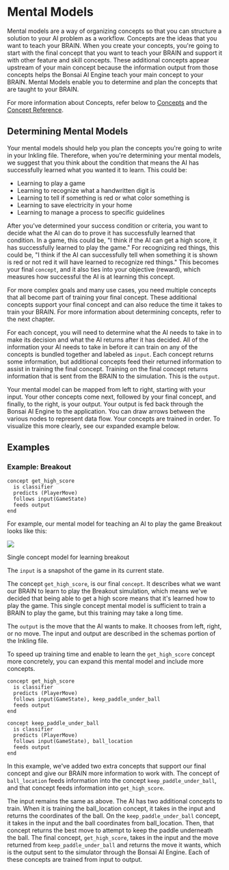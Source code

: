# Mental Models


Mental models are a way of organizing concepts so that you can structure a solution to your AI problem as a workflow. Concepts are the ideas that you want to teach your BRAIN. When you create your concepts, you're going to start with the final concept that you want to teach your BRAIN and support it with other feature and skill concepts. These additional concepts appear upstream of your main concept because the information output from those concepts helps the Bonsai AI Engine teach your main concept to your BRAIN. Mental Models enable you to determine and plan the concepts that are taught to your BRAIN.


For more information about Concepts, refer below to [Concepts][2] and the [Concept Reference][3].

## Determining Mental Models

Your mental models should help you plan the concepts you're going to write in your Inkling file. Therefore, when you're determining your mental models, we suggest that you think about the condition that means the AI has successfully learned what you wanted it to learn. This could be:

* Learning to play a game
* Learning to recognize what a handwritten digit is
* Learning to tell if something is red or what color something is
* Learning to save electricity in your home
* Learning to manage a process to specific guidelines

After you've determined your success condition or criteria, you want to decide what the AI can do to prove it has successfully learned that condition. In a game, this could be, "I think if the AI can get a high score, it has successfully learned to play the game." For recognizing red things, this could be, "I think if the AI can successfully tell when something it is shown is red or not red it will have learned to recognize red things." This becomes your final `concept`, and it also ties into your objective (reward), which measures how successful the AI is at learning this concept.

For more complex goals and many use cases, you need multiple concepts that all become part of training your final concept. These additional concepts support your final concept and can also reduce the time it takes to train your BRAIN. For more information about determining concepts, refer to the next chapter.

For each concept, you will need to determine what the AI needs to take in to make its decision and what the AI returns after it has decided. All of the information your AI needs to take in before it can train on any of the concepts is bundled together and labeled as `input`. Each concept returns some information, but additional concepts feed their returned information to assist in training the final concept. Training on the final concept returns information that is sent from the BRAIN to the simulation. This is the `output`.

Your mental model can be mapped from left to right, starting with your input. Your other concepts come next, followed by your final concept, and finally, to the right, is your output. Your output is fed back through the Bonsai AI Engine to the application. You can draw arrows between the various nodes to represent data flow. Your concepts are trained in order. To visualize this more clearly, see our expanded example below.

## Examples

### Example: Breakout

```inkling
concept get_high_score
  is classifier
  predicts (PlayerMove)
  follows input(GameState)
  feeds output
end
```

For example, our mental model for teaching an AI to play the game Breakout looks like this:

![][1]

Single concept model for learning breakout

The `input` is a snapshot of the game in its current state.

The concept `get_high_score`, is our final `concept`. It describes what we want our BRAIN to learn to play the Breakout simulation, which means we've decided that being able to get a high score means that it's learned how to play the game. This single concept mental model is sufficient to train a BRAIN to play the game, but this training may take a long time.

The `output` is the move that the AI wants to make. It chooses from left, right, or no move. The input and output are described in the schemas portion of the Inkling file.

To speed up training time and enable to learn the `get_high_score` concept more concretely, you can expand this mental model and include more concepts.

```inkling
concept get_high_score
  is classifier
  predicts (PlayerMove)
  follows input(GameState), keep_paddle_under_ball
  feeds output
end

concept keep_paddle_under_ball
  is classifier
  predicts (PlayerMove)
  follows input(GameState), ball_location
  feeds output
end
```

In this example, we've added two extra concepts that support our final concept and give our BRAIN more information to work with. The concept of `ball_location` feeds information into the concept `keep_paddle_under_ball`, and that concept feeds information into `get_high_score`.

The input remains the same as above. The AI has two additional concepts to train. When it is training the ball_location concept, it takes in the input and returns the coordinates of the ball. On the `keep_paddle_under_ball` concept, it takes in the input and the ball coordinates from ball_location. Then, that concept returns the best move to attempt to keep the paddle underneath the ball. The final concept, `get_high_score`, takes in the input and the move returned from `keep_paddle_under_ball` and returns the move it wants, which is the output sent to the simulator through the Bonsai AI Engine. Each of these concepts are trained from input to output.

[1]: ../images/mental-model.png
[2]: #concepts
[3]: ./../references/inkling-reference.html#concept
